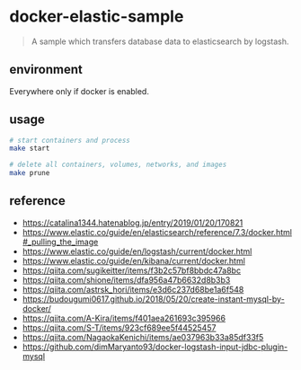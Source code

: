 # docker-elastic-sample

> A sample which transfers database data to elasticsearch by logstash.

## environment

Everywhere only if docker is enabled.

## usage

```bash
# start containers and process
make start

# delete all containers, volumes, networks, and images
make prune
```

## reference

- <https://catalina1344.hatenablog.jp/entry/2019/01/20/170821>
- <https://www.elastic.co/guide/en/elasticsearch/reference/7.3/docker.html#_pulling_the_image>
- <https://www.elastic.co/guide/en/logstash/current/docker.html>
- <https://www.elastic.co/guide/en/kibana/current/docker.html>
- <https://qiita.com/sugikeitter/items/f3b2c57bf8bbdc47a8bc>
- <https://qiita.com/shione/items/dfa956a47b6632d8b3b3>
- <https://qiita.com/astrsk_hori/items/e3d6c237d68be1a6f548>
- <https://budougumi0617.github.io/2018/05/20/create-instant-mysql-by-docker/>
- <https://qiita.com/A-Kira/items/f401aea261693c395966>
- <https://qiita.com/S-T/items/923cf689ee5f44525457>
- <https://qiita.com/NagaokaKenichi/items/ae037963b33a85df33f5>
- <https://github.com/dimMaryanto93/docker-logstash-input-jdbc-plugin-mysql>
